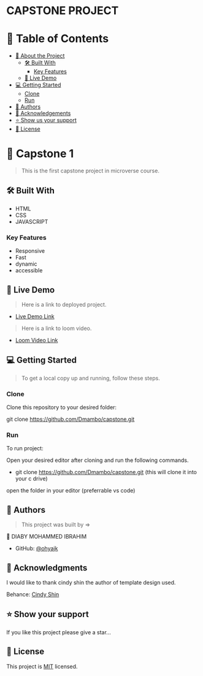 # CAPSTONE PROJECT

<!-- TABLE OF CONTENTS -->

# 📗 Table of Contents

- [📖 About the Project](#about-project)
  - [🛠 Built With](#built-with)
    - [Key Features](#key-features)
  - [🚀 Live Demo](#live-demo)
- [💻 Getting Started](#getting-started)
  - [Clone](#clone)
  - [Run](#run)
- [👥 Authors](#authors)
- [🙏 Acknowledgements](#acknowledgements)
- [⭐️ Show us your support](#support)
- [📝 License](#license)

<!-- PROJECT DESCRIPTION -->

# 📖 Capstone 1 

> This is the first capstone project in microverse course.

## 🛠 Built With 
- HTML
- CSS
- JAVASCRIPT

<!-- Features -->

### Key Features <a name="key-features"></a>

- Responsive 
- Fast
- dynamic
- accessible

<!-- LIVE DEMO -->

## 🚀 Live Demo <a name="live-demo"></a>

> Here is a link to deployed project.

- [Live Demo Link]()

> Here is a link to loom video.

- [Loom Video Link]()


<!-- GETTING STARTED -->

## 💻 Getting Started


> To get a local copy up and running, follow these steps.

### Clone

Clone this repository to your desired folder:

  git clone https://github.com/Dmambo/capstone.git




### Run 

To run project:

  Open your desired editor after cloning and run the following commands.

- git clone https://github.com/Dmambo/capstone.git
(this will clone it into your c drive)

open the folder in your editor (preferrable vs code)

<!-- AUTHORS -->

## 👥 Authors

> This project was built by =>

👤 DIABY MOHAMMED IBRAHIM

- GitHub: [@ohyajk](https://github.com/Dmambo)

<!-- ACKNOWLEDGEMENTS -->

## 🙏 Acknowledgments 

I would like to thank cindy shin the author of template design used.

Behance: [Cindy Shin](https://www.behance.net/gallery/29845175/CC-Global-Summit-2015)




<!-- SUPPORT -->

## ⭐️ Show your support 

If you like this project please give a star...


<!-- LICENSE -->

## 📝 License <a name="license"></a>

This project is [MIT](./mit.md) licensed.